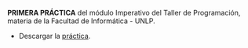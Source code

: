 **PRIMERA PRÁCTICA** del módulo Imperativo del Taller de Programación, materia de la Facultad de Informática - UNLP. 
* Descargar la [práctica](https://drive.google.com/file/d/1qwDKlQk9MB_U-7R1l0OdJ6r6Liy3VjCG/view?usp=sharing).


